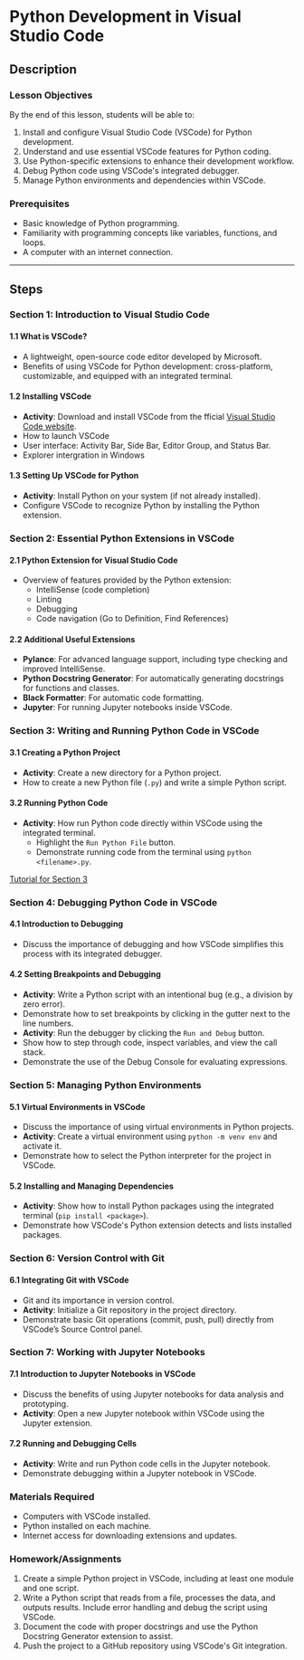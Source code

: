 # **Python Development in Visual Studio Code**

## Description

### **Lesson Objectives**

By the end of this lesson, students will be able to:

1. Install and configure Visual Studio Code (VSCode) for Python development.
2. Understand and use essential VSCode features for Python coding.
3. Use Python-specific extensions to enhance their development workflow.
4. Debug Python code using VSCode's integrated debugger.
5. Manage Python environments and dependencies within VSCode.

### **Prerequisites**

- Basic knowledge of Python programming.
- Familiarity with programming concepts like variables, functions, and loops.
- A computer with an internet connection.

---
## Steps

### **Section 1: Introduction to Visual Studio Code**

#### **1.1 What is VSCode?**

- A lightweight, open-source code editor developed by Microsoft.
- Benefits of using VSCode for Python development: cross-platform, customizable, and equipped with an integrated terminal.

#### **1.2 Installing VSCode**

- **Activity**: Download and install VSCode from the fficial [Visual Studio Code website](https://code.visualstudio.com/).
- How to launch VSCode 
- User interface: Activity Bar, Side Bar, Editor Group, and Status Bar.
- Explorer intergration in Windows

#### **1.3 Setting Up VSCode for Python**

- **Activity**: Install Python on your system (if not already installed).
- Configure VSCode to recognize Python by installing the Python extension.

### **Section 2: Essential Python Extensions in VSCode**

#### **2.1 Python Extension for Visual Studio Code**

- Overview of features provided by the Python extension:
  - IntelliSense (code completion)
  - Linting
  - Debugging
  - Code navigation (Go to Definition, Find References)

#### **2.2 Additional Useful Extensions**

- **Pylance**: For advanced language support, including type checking and improved IntelliSense.
- **Python Docstring Generator**: For automatically generating docstrings for functions and classes.
- **Black Formatter**: For automatic code formatting.
- **Jupyter**: For running Jupyter notebooks inside VSCode.

### **Section 3: Writing and Running Python Code in VSCode**

#### **3.1 Creating a Python Project**

- **Activity**: Create a new directory for a Python project.
- How to create a new Python file (`.py`) and write a simple Python script.

#### **3.2 Running Python Code**

- **Activity**: How run Python code directly within VSCode using the integrated terminal.
  - Highlight the `Run Python File` button.
  - Demonstrate running code from the terminal using `python <filename>.py`.

[Tutorial for Section 3](<../Tutorials/Install Python extension for VSCode.md>)

### **Section 4: Debugging Python Code in VSCode**

#### **4.1 Introduction to Debugging**

- Discuss the importance of debugging and how VSCode simplifies this process with its integrated debugger.

#### **4.2 Setting Breakpoints and Debugging**

- **Activity**: Write a Python script with an intentional bug (e.g., a division by zero error).
- Demonstrate how to set breakpoints by clicking in the gutter next to the line numbers.
- **Activity**: Run the debugger by clicking the `Run and Debug` button.
- Show how to step through code, inspect variables, and view the call stack.
- Demonstrate the use of the Debug Console for evaluating expressions.

### **Section 5: Managing Python Environments**

#### **5.1 Virtual Environments in VSCode**

- Discuss the importance of using virtual environments in Python projects.
- **Activity**: Create a virtual environment using `python -m venv env` and activate it.
- Demonstrate how to select the Python interpreter for the project in VSCode.

#### **5.2 Installing and Managing Dependencies**

- **Activity**: Show how to install Python packages using the integrated terminal (`pip install <package>`).
- Demonstrate how VSCode's Python extension detects and lists installed packages.

### **Section 6: Version Control with Git**

#### **6.1 Integrating Git with VSCode**

- Git and its importance in version control.
- **Activity**: Initialize a Git repository in the project directory.
- Demonstrate basic Git operations (commit, push, pull) directly from VSCode’s Source Control panel.

### **Section 7: Working with Jupyter Notebooks**

#### **7.1 Introduction to Jupyter Notebooks in VSCode**

- Discuss the benefits of using Jupyter notebooks for data analysis and prototyping.
- **Activity**: Open a new Jupyter notebook within VSCode using the Jupyter extension.

#### **7.2 Running and Debugging Cells**

- **Activity**: Write and run Python code cells in the Jupyter notebook.
- Demonstrate debugging within a Jupyter notebook in VSCode.


### **Materials Required**

- Computers with VSCode installed.
- Python installed on each machine.
- Internet access for downloading extensions and updates.

### **Homework/Assignments**

1. Create a simple Python project in VSCode, including at least one module and one script.
2. Write a Python script that reads from a file, processes the data, and outputs results. Include error handling and debug the script using VSCode.
3. Document the code with proper docstrings and use the Python Docstring Generator extension to assist.
4. Push the project to a GitHub repository using VSCode's Git integration.

